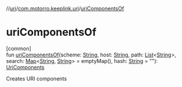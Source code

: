 //[uri](../../index.md)/[com.motorro.keeplink.uri](index.md)/[uriComponentsOf](uri-components-of.md)

# uriComponentsOf

[common]\
fun [uriComponentsOf](uri-components-of.md)(scheme: [String](https://kotlinlang.org/api/latest/jvm/stdlib/kotlin/-string/index.html), host: [String](https://kotlinlang.org/api/latest/jvm/stdlib/kotlin/-string/index.html), path: [List](https://kotlinlang.org/api/latest/jvm/stdlib/kotlin.collections/-list/index.html)&lt;[String](https://kotlinlang.org/api/latest/jvm/stdlib/kotlin/-string/index.html)&gt;, search: [Map](https://kotlinlang.org/api/latest/jvm/stdlib/kotlin.collections/-map/index.html)&lt;[String](https://kotlinlang.org/api/latest/jvm/stdlib/kotlin/-string/index.html), [String](https://kotlinlang.org/api/latest/jvm/stdlib/kotlin/-string/index.html)&gt; = emptyMap(), hash: [String](https://kotlinlang.org/api/latest/jvm/stdlib/kotlin/-string/index.html) = &quot;&quot;): [UriComponents](-uri-components/index.md)

Creates URI components
